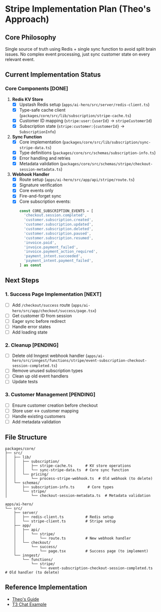 # Stripe Implementation Plan (Theo's Approach)

## Core Philosophy
Single source of truth using Redis + single sync function to avoid split brain issues. No complex event processing, just sync customer state on every relevant event.

## Current Implementation Status

### Core Components [DONE]
1. **Redis KV Store**
   - [x] Upstash Redis setup (`apps/ai-hero/src/server/redis-client.ts`)
   - [x] Type-safe cache client (`packages/core/src/lib/subscription/stripe-cache.ts`)
   - [x] Customer ID mapping (`stripe:user:{userId}` -> `stripeCustomerId`)
   - [x] Subscription state (`stripe:customer:{customerId}` -> `SubscriptionInfo`)

2. **Sync Function**
   - [x] Core implementation (`packages/core/src/lib/subscription/sync-stripe-data.ts`)
   - [x] Type definitions (`packages/core/src/schemas/subscription-info.ts`)
   - [x] Error handling and retries
   - [x] Metadata validation (`packages/core/src/schemas/stripe/checkout-session-metadata.ts`)

3. **Webhook Handler**
   - [x] Route setup (`apps/ai-hero/src/app/api/stripe/route.ts`)
   - [x] Signature verification
   - [x] Core events only
   - [x] Fire-and-forget sync
   - [x] Core subscription events:
     ```typescript
     const CORE_SUBSCRIPTION_EVENTS = [
       'checkout.session.completed',
       'customer.subscription.created',
       'customer.subscription.updated',
       'customer.subscription.deleted',
       'customer.subscription.paused',
       'customer.subscription.resumed',
       'invoice.paid',
       'invoice.payment_failed',
       'invoice.payment_action_required',
       'payment_intent.succeeded',
       'payment_intent.payment_failed',
     ] as const
     ```

## Next Steps

### 1. Success Page Implementation [NEXT]
- [ ] Add `/checkout/success` route (`apps/ai-hero/src/app/checkout/success/page.tsx`)
- [ ] Get customer ID from session
- [ ] Eager sync before redirect
- [ ] Handle error states
- [ ] Add loading state

### 2. Cleanup [PENDING]
- [ ] Delete old Inngest webhook handler (`apps/ai-hero/src/inngest/functions/stripe/event-subscription-checkout-session-completed.ts`)
- [ ] Remove unused subscription types
- [ ] Clean up old event handlers
- [ ] Update tests

### 3. Customer Management [PENDING]
- [ ] Ensure customer creation before checkout
- [ ] Store user <-> customer mapping
- [ ] Handle existing customers
- [ ] Add metadata validation

## File Structure
```
packages/core/
├── src/
│   ├── lib/
│   │   ├── subscription/
│   │   │   ├── stripe-cache.ts      # KV store operations
│   │   │   └── sync-stripe-data.ts  # Core sync function
│   │   └── pricing/
│   │       └── process-stripe-webhook.ts  # Old webhook (to delete)
│   └── schemas/
│       ├── subscription-info.ts      # Core types
│       └── stripe/
│           └── checkout-session-metadata.ts  # Metadata validation

apps/ai-hero/
└── src/
    ├── server/
    │   ├── redis-client.ts          # Redis setup
    │   └── stripe-client.ts         # Stripe setup
    ├── app/
    │   ├── api/
    │   │   └── stripe/
    │   │       └── route.ts         # New webhook handler
    │   └── checkout/
    │       └── success/
    │           └── page.tsx         # Success page (to implement)
    └── inngest/
        └── functions/
            └── stripe/
                └── event-subscription-checkout-session-completed.ts  # Old handler (to delete)
```

## Reference Implementation
- [Theo's Guide](https://github.com/t3dotgg/stripe-recommendations)
- [T3 Chat Example](https://t3.chat) 
